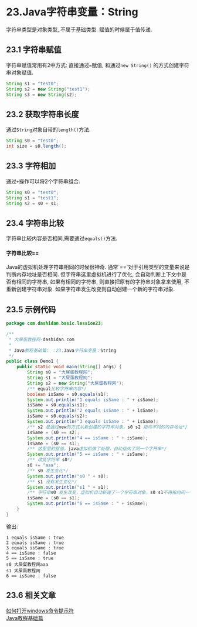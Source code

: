 23.Java字符串变量：String
===

<div class="jumbotron">
	<p>字符串类型是对象类型, 不属于基础类型. 赋值的时候属于值传递.</p>  
</div>

23.1 字符串赋值
---
字符串赋值常用有2中方式: 直接通过`=`赋值, 和通过`new String()` 的方式创建字符串对象赋值.

```java
String s1 = "test0";
String s2 = new String("test1");
String s3 = new String(s2);
```

23.2 获取字符串长度
---
通过`String`对象自带的`length()`方法.

```java
String s0 = "test0";
int size = s0.length();
```

23.3 字符相加
---

通过`+`操作可以将2个字符串组合.
```java
String s0 = "test0";
String s1 = "test1";
String s2 = s0 + s1;
```

23.4 字符串比较
---

字符串比较内容是否相同,需要通过`equals()`方法.

<div class="bs-callout bs-callout-warning">
    <h4>字符串比较==</h4>
	<p>Java的虚拟机处理字符串相同的时候很神奇. 通常`==`对于引用类型的变量来说是判断内存地址是否相同.
	但字符串这里虚拟机进行了优化, 会自动判断上下文中是否有相同的字符串, 如果有相同的字符串, 则直接把原有的字符串对象拿来使用, 不重新创建字符串对象. 如果字符串发生改变则自动创建一个新的字符串对象.</p>
</div>

23.5 示例代码
---

```java
package com.dashidan.basic.lession23;

/**
 * 大屎蛋教程网-dashidan.com
 *
 * Java教程基础篇: ：23.Java字符串变量：String
 */
public class Demo1 {
    public static void main(String[] args) {
        String s0 = "大屎蛋教程网";
        String s1 = "大屎蛋教程网";
        String s2 = new String("大屎蛋教程网");
        /** equal比较字符串内容*/
        boolean isSame = s0.equals(s1);
        System.out.println("1 equals isSame : " + isSame);
        isSame = s0.equals(s1);
        System.out.println("2 equals isSame : " + isSame);
        isSame = s0.equals(s2);
        System.out.println("3 equals isSame : " + isSame);
        /** s2 是通过new的方式从新创建的字符串对象，s0 s2 指向不同的内存地址*/
        isSame = (s0 == s2);
        System.out.println("4 == isSame : " + isSame);
        isSame = (s0 == s1);
        /** 这里里的赋值，java虚拟机做了处理，自动指向了同一个字符串*/
        System.out.println("5 == isSame : " + isSame);
        /** 改变字符串 s0*/
        s0 += "aaa";
        /** s0 发生变化*/
        System.out.println("s0 " + s0);
        /** s1 没有发生变化*/
        System.out.println("s1 " + s1);
        /** 字符串s0 发生改变，虚拟机自动新建了一个字符串对象，s0 s1不再指向同一个字符串*/
        isSame = (s0 == s1);
        System.out.println("6 == isSame : " + isSame);
    }
}
```
输出:

	1 equals isSame : true
	2 equals isSame : true
	3 equals isSame : true
	4 == isSame : false
	5 == isSame : true
	s0 大屎蛋教程网aaa
	s1 大屎蛋教程网
	6 == isSame : false

23.6 相关文章
---

[如何打开windows命令提示符](http://localhost/article/windows/basic/2.如何打开windows命令提示符.html)   
[Java教程基础篇](http://localhost/article/java/basic/index.html)   